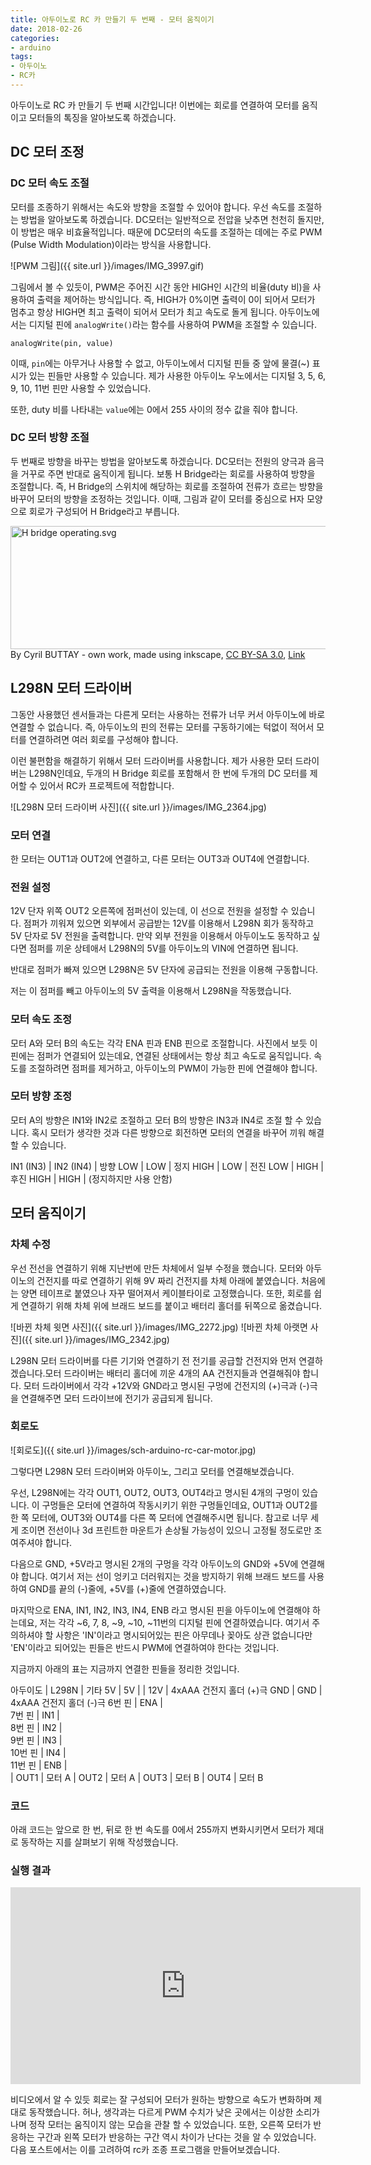 ```yaml
---
title: 아두이노로 RC 카 만들기 두 번째 - 모터 움직이기
date: 2018-02-26
categories: 
- arduino
tags:
- 아두이노
- RC카
---
```


아두이노로 RC 카 만들기 두 번째 시간입니다! 이번에는 회로를 연결하여 모터를 움직이고 모터들의 톡징을 알아보도록 하겠습니다. 

## DC 모터 조정

### DC 모터 속도 조절

모터를 조종하기 위해서는 속도와 방향을 조절할 수 있어야 합니다. 우선 속도를 조절하는 방법을 알아보도록 하겠습니다. DC모터는 일반적으로 전압을 낮추면 천천히 돌지만, 이 방법은 매우 비효율적입니다. 때문에 DC모터의 속도를 조절하는 데에는 주로 PWM (Pulse Width Modulation)이라는 방식을 사용합니다.

![PWM 그림]({{ site.url }}/images/IMG_3997.gif)

그림에서 볼 수 있듯이, PWM은 주어진 시간 동안 HIGH인 시간의 비율(duty 비)을 사용하여 출력을 제어하는 방식입니다. 즉, HIGH가 0%이면 출력이 0이 되어서 모터가 멈추고 항상 HIGH면 최고 출력이 되어서 모터가 최고 속도로 돌게 됩니다. 아두이노에서는 디지털 핀에 `analogWrite()`라는 함수를 사용하여 PWM을 조절할 수 있습니다.

```
analogWrite(pin, value)
```

이때, `pin`에는 아무거나 사용할 수 없고, 아두이노에서 디지털 핀들 중 앞에 물결(~) 표시가 있는 핀들만 사용할 수 있습니다. 제가 사용한 아두이노 우노에서는 디지털 3, 5, 6, 9, 10, 11번 핀만 사용할 수 있었습니다.

또한, duty 비를 나타내는 `value`에는 0에서 255 사이의 정수 값을 줘야 합니다.

### DC 모터 방향 조절

두 번째로 방향을 바꾸는 방법을 알아보도록 하겠습니다. DC모터는 전원의 양극과 음극을 거꾸로 주면 반대로 움직이게 됩니다. 보통 H Bridge라는 회로를 사용하여 방향을 조절합니다. 즉, H Bridge의 스위치에 해당하는 회로를 조절하여 전류가 흐르는 방향을 바꾸어 모터의 방향을 조정하는 것입니다. 이때, 그림과 같이 모터를 중심으로 H자 모양으로 회로가 구성되어 H Bridge라고 부릅니다. 

<p><a href="https://commons.wikimedia.org/wiki/File:H_bridge_operating.svg#/media/File:H_bridge_operating.svg"><img src="https://upload.wikimedia.org/wikipedia/commons/f/f2/H_bridge_operating.svg" alt="H bridge operating.svg" height="197" width="640"></a><br>By Cyril BUTTAY - own work, made using inkscape, <a href="http://creativecommons.org/licenses/by-sa/3.0/" title="Creative Commons Attribution-Share Alike 3.0">CC BY-SA 3.0</a>, <a href="https://commons.wikimedia.org/w/index.php?curid=854125">Link</a></p>

## L298N 모터 드라이버

그동안 사용했던 센서들과는 다른게 모터는 사용하는 전류가 너무 커서 아두이노에 바로 연결할 수 없습니다. 즉, 아두이노의 핀의 전류는 모터를 구동하기에는 턱없이 적어서 모터를 연결하려면 여러 회로를 구성해야 합니다. 

이런 불편함을 해결하기 위해서 모터 드라이버를 사용합니다. 제가 사용한 모터 드라이버는 L298N인데요, 두개의 H Bridge 회로를 포함해서 한 번에 두개의 DC 모터를 제어할 수 있어서 RC카 프로젝트에 적합합니다.

![L298N 모터 드라이버 사진]({{ site.url }}/images/IMG_2364.jpg)

### 모터 연결

한 모터는 OUT1과 OUT2에 연결하고, 다른 모터는 OUT3과 OUT4에 연결합니다.

### 전원 설정

12V 단자 위쪽 OUT2 오른쪽에 점퍼선이 있는데, 이 선으로 전원을 설정할 수 있습니다. 점퍼가 끼워져 있으면 외부에서 공급받는 12V를 이용해서 L298N 회가 동작하고 5V 단자로 5V 전원을 출력합니다. 만약 외부 전원을 이용해서 아두이노도 동작하고 싶다면 점퍼를 끼운 상테애서 L298N의 5V를 아두이노의 VIN에 연결하면 됩니다.

반대로 점퍼가 빠져 있으면 L298N은 5V 단자에 공급되는 전원을 이용해 구동합니다.

저는 이 점퍼를 빼고 아두이노의 5V 출력을 이용해서 L298N을 작동했습니다.

### 모터 속도 조정

모터 A와 모터 B의 속도는 각각 ENA 핀과 ENB 핀으로 조절합니다. 사진에서 보듯 이 핀에는 점퍼가 연결되어 있는데요, 연결된 상태에서는 항상 최고 속도로 움직입니다. 속도를 조절하려면 점퍼를 제거하고, 아두이노의 PWM이 가능한 핀에 연결해야 합니다.

### 모터 방향 조정

모터 A의 방향은 IN1와 IN2로 조절하고 모터 B의 방향은 IN3과 IN4로 조절 할 수 있습니다. 혹시 모터가 생각한 것과 다른 방향으로 회전하면 모터의 연결을 바꾸어 끼워 해결할 수 있습니다.

IN1 (IN3) | IN2 (IN4) | 방향
LOW | LOW | 정지
HIGH | LOW | 전진
LOW | HIGH | 후진
HIGH | HIGH | (정지하지만 사용 안함)

## 모터 움직이기

### 차체 수정

우선 전선을 연결하기 위해 지난번에 만든 차체에서 일부 수정을 했습니다. 모터와 아두이노의 건전지를 따로 연결하기 위해 9V 짜리 건전지를 차체 아래에 붙였습니다. 처음에는 양면 테이프로 붙였으나 자꾸 떨어져서 케이블타이로 고정했습니다. 또한, 회로를 쉽게 연결하기 위해 차체 위에 브래드 보드를 붙이고 배터리 홀더를 뒤쪽으로 옮겼습니다.

![바뀐 차체 윗면 사진]({{ site.url }}/images/IMG_2272.jpg)
![바뀐 차체 아랫면 사진]({{ site.url }}/images/IMG_2342.jpg)

L298N 모터 드라이버를 다른 기기와 연결하기 전 전기를 공급할 건전지와 먼저 연결하겠습니다.모터 드라이버는 배터리 홀더에 끼운 4개의 AA 건전지들과 연결해줘야 합니다. 모터 드라이버에서 각각 +12V와 GND라고 명시된 구멍에 건전지의 (+)극과 (-)극을 연결해주면 모터 드라이브에 전기가 공급되게 됩니다. 


### 회로도

![회로도]({{ site.url }}/images/sch-arduino-rc-car-motor.jpg)

그렇다면 L298N 모터 드라이버와 아두이노, 그리고 모터를 연결해보겠습니다. 

우선, L298N에는 각각 OUT1, OUT2, OUT3, OUT4라고 명시된 4개의 구멍이 있습니다. 이 구멍들은 모터에 연결하여 작동시키기 위한 구멍들인데요, OUT1과 OUT2를 한 쪽 모터에, OUT3와 OUT4를 다른 쪽 모터에 연결해주시면 됩니다. 참고로 너무 세게 조이면 전선이나 3d 프린트한 마운트가 손상될 가능성이 있으니 고정될 정도로만 조여주셔야 합니다. 

다음으로 GND, +5V라고 명시된 2개의 구멍을 각각 아두이노의 GND와 +5V에 연결해야 합니다. 여기서 저는 선이 엉키고 더러워지는 것을 방지하기 위해 브래드 보드를 사용하여 GND를 끝의 (-)줄에, +5V를 (+)줄에 연결하였습니다. 

마지막으로 ENA, IN1, IN2, IN3, IN4, ENB 라고 명시된 핀을 아두이노에 연결해야 하는데요, 저는 각각 ~6, 7, 8, ~9, ~10, ~11번의 디지털 핀에 연결하였습니다. 여기서 주의하셔야 할 사항은 'IN'이라고 명시되어있는 핀은 아무데나 꽂아도 상관 없습니다만 'EN'이라고 되어있는 핀들은 반드시 PWM에 연결하여야 한다는 것입니다. 

지금까지 아래의 표는 지금까지 연결한 핀들을 정리한 것입니다.

아두이도 | L298N       | 기타 
5V     | 5V          |
       | 12V         | 4xAAA 건전지 홀더 (+)극
GND    | GND         | 4xAAA 건전지 홀더 (-)극
6번 핀  | ENA         |  
7번 핀  | IN1         |  
8번 핀  | IN2         |  
9번 핀  | IN3         |  
10번 핀 | IN4         |  
11번 핀 | ENB         |  
       | OUT1        |  모터 A
       | OUT2        |  모터 A
       | OUT3        |  모터 B
       | OUT4        |  모터 B

### 코드

아래 코드는 앞으로 한 번, 뒤로 한 번 속도를 0에서 255까지 변화시키면서 모터가 제대로 동작하는 지를 살펴보기 위해 작성했습니다. 

<script src="https://gist.github.com/MyoungJinKim/226da8f32f9038f20fd212aef5e1179f.js"></script>

### 실행 결과

<iframe width="560" height="315" src="https://www.youtube.com/embed/PIvRlT9eHHU" frameborder="0" allow="autoplay; encrypted-media" allowfullscreen></iframe>
<p/>
<p/>
비디오에서 알 수 있듯 회로는 잘 구성되어 모터가 원하는 방향으로 속도가 변화하며 제대로 동작했습니다. 허나, 생각과는 다르게 PWM 수치가 낮은 곳에서는 이상한 소리가 나며 정작 모터는 움직이지 않는 모습을 관찰 할 수 있었습니다. 또한, 오른쪽 모터가 반응하는 구간과 왼쪽 모터가 반응하는 구간 역시 차이가 난다는 것을 알 수 있었습니다. 다음 포스트에서는 이를 고려하여 rc카 조종 프로그램을 만들어보겠습니다.